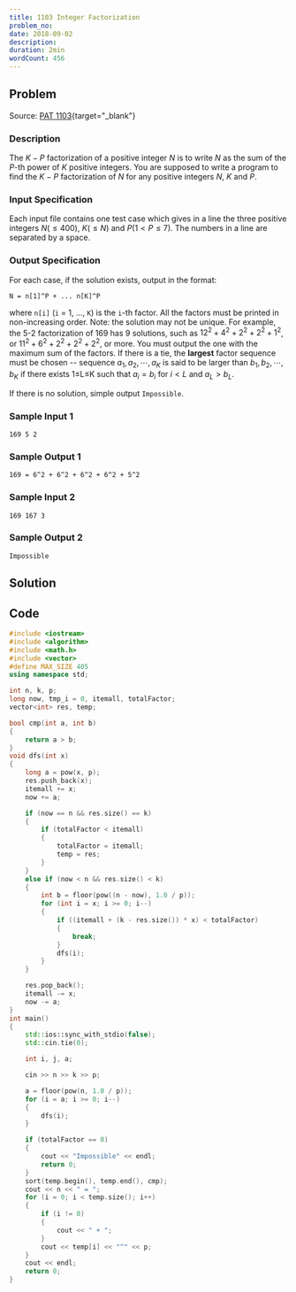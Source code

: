 ```yaml
---
title: 1103 Integer Factorization
problem_no:
date: 2018-09-02
description:
duration: 2min
wordCount: 456
---
```


<!--more-->

## Problem

Source: [PAT 1103](https://pintia.cn/problem-sets/994805342720868352/exam/problems/994805364711604224){target="_blank"}

### Description

The $K−P$ factorization of a positive integer $N$ is to write $N$ as the sum of the $P$-th power of $K$ positive integers. You are supposed to write a program to find the $K−P$ factorization of $N$ for any positive integers $N$, $K$ and $P$.

### Input Specification

Each input file contains one test case which gives in a line the three positive integers $N(≤400)$, $K(≤N)$ and $P(1<P≤7)$. The numbers in a line are separated by a space.

### Output Specification

For each case, if the solution exists, output in the format:

`N = n[1]^P + ... n[K]^P`

where `n[i]` (`i` = 1, ..., `K`) is the `i`-th factor. All the factors must be printed in non-increasing order.
Note: the solution may not be unique. For example, the 5-2 factorization of 169 has 9 solutions, such as $12^2+4^2+2^2+2^2+1^2$, or $11^2+6^2+2^2+2^2+2^2$, or more. You must output the one with the maximum sum of the factors. If there is a tie, the **largest** factor sequence must be chosen -- sequence ${a_1,a_2,⋯,a_K}$ is said to be larger than ${b_1,b_2,⋯,b_K}$ if there exists 1≤L≤K such that $a_i=b_i$ for $i<L$ and $a_L>b_L$.

If there is no solution, simple output `Impossible`.

### Sample Input 1

```text
169 5 2
```

### Sample Output 1

```text
169 = 6^2 + 6^2 + 6^2 + 6^2 + 5^2
```

### Sample Input 2

```text
169 167 3
```

### Sample Output 2

```text
Impossible
```

## Solution

## Code




```cpp
#include <iostream>
#include <algorithm>
#include <math.h>
#include <vector>
#define MAX_SIZE 405
using namespace std;

int n, k, p;
long now, tmp_i = 0, itemall, totalFactor;
vector<int> res, temp;

bool cmp(int a, int b)
{
    return a > b;
}
void dfs(int x)
{
    long a = pow(x, p);
    res.push_back(x);
    itemall += x;
    now += a;

    if (now == n && res.size() == k)
    {
        if (totalFactor < itemall)
        {
            totalFactor = itemall;
            temp = res;
        }
    }
    else if (now < n && res.size() < k)
    {
        int b = floor(pow((n - now), 1.0 / p));
        for (int i = x; i >= 0; i--)
        {
            if ((itemall + (k - res.size()) * x) < totalFactor)
            {
                break;
            }
            dfs(i);
        }
    }

    res.pop_back();
    itemall -= x;
    now -= a;
}
int main()
{
    std::ios::sync_with_stdio(false);
    std::cin.tie(0);

    int i, j, a;

    cin >> n >> k >> p;

    a = floor(pow(n, 1.0 / p));
    for (i = a; i >= 0; i--)
    {
        dfs(i);
    }

    if (totalFactor == 0)
    {
        cout << "Impossible" << endl;
        return 0;
    }
    sort(temp.begin(), temp.end(), cmp);
    cout << n << " = ";
    for (i = 0; i < temp.size(); i++)
    {
        if (i != 0)
        {
            cout << " + ";
        }
        cout << temp[i] << "^" << p;
    }
    cout << endl;
    return 0;
}
```
